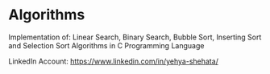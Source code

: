 # Algorithms
Implementation of: 
Linear Search,
Binary Search,
Bubble Sort,
Inserting Sort 
and Selection Sort Algorithms in C Programming Language

LinkedIn Account: https://www.linkedin.com/in/yehya-shehata/
